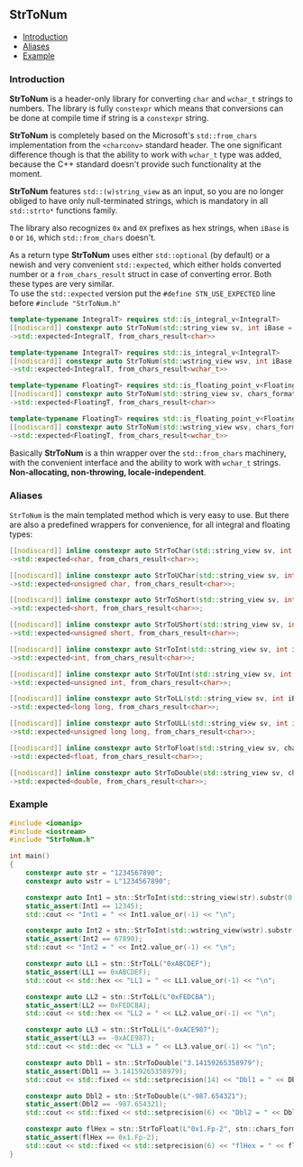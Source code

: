 ## StrToNum
* [Introduction](#introduction)
* [Aliases](#aliases)
* [Example](#example)

### Introduction
**StrToNum** is a header-only library for converting `char` and `wchar_t` strings to numbers. The library is fully `constexpr` which means that conversions can be done at compile time if string is a `constexpr` string.

**StrToNum** is completely based on the Microsoft's `std::from_chars` implementation from the `<charconv>` standard header. The one significant difference though is that the ability to work with `wchar_t` type was added, because the C++ standard doesn't provide such functionality at the moment.  

**StrToNum** features `std::(w)string_view` as an input, so you are no longer obliged to have only null-terminated strings, which is mandatory in all `std::strto*` functions family.  

The library also recognizes `0x` and `0X` prefixes as hex strings, when `iBase` is `0` or `16`, which `std::from_chars` doesn't.

As a return type **StrToNum** uses either `std::optional` (by default) or a newish and very convenient `std::expected`, which either holds converted number or a `from_chars_result` struct in case of converting error. Both these types are very similar.  
To use the `std::expected` version put the `#define STN_USE_EXPECTED` line before `#include "StrToNum.h"`

```cpp
template<typename IntegralT> requires std::is_integral_v<IntegralT>
[[nodiscard]] constexpr auto StrToNum(std::string_view sv, int iBase = 0)noexcept
->std::expected<IntegralT, from_chars_result<char>>
```
```cpp
template<typename IntegralT> requires std::is_integral_v<IntegralT>
[[nodiscard]] constexpr auto StrToNum(std::wstring_view wsv, int iBase = 0)noexcept
->std::expected<IntegralT, from_chars_result<wchar_t>>
```
```cpp
template<typename FloatingT> requires std::is_floating_point_v<FloatingT>
[[nodiscard]] constexpr auto StrToNum(std::string_view sv, chars_format fmt = chars_format::general)noexcept
->std::expected<FloatingT, from_chars_result<char>>
```
```cpp
template<typename FloatingT> requires std::is_floating_point_v<FloatingT>
[[nodiscard]] constexpr auto StrToNum(std::wstring_view wsv, chars_format fmt = chars_format::general)noexcept
->std::expected<FloatingT, from_chars_result<wchar_t>>
```

Basically **StrToNum** is a thin wrapper over the `std::from_chars` machinery, with the convenient interface and the ability to work with `wchar_t` strings. **Non-allocating, non-throwing, locale-independent**.

### Aliases
`StrToNum` is the main templated method which is very easy to use. But there are also a predefined wrappers for convenience, for all integral and floating types:
```cpp
[[nodiscard]] inline constexpr auto StrToChar(std::string_view sv, int iBase = 0)noexcept
->std::expected<char, from_chars_result<char>>;
```
```cpp		
[[nodiscard]] inline constexpr auto StrToUChar(std::string_view sv, int iBase = 0)noexcept
->std::expected<unsigned char, from_chars_result<char>>;
```
```cpp		
[[nodiscard]] inline constexpr auto StrToShort(std::string_view sv, int iBase = 0)noexcept
->std::expected<short, from_chars_result<char>>;
```
```cpp		
[[nodiscard]] inline constexpr auto StrToUShort(std::string_view sv, int iBase = 0)noexcept
->std::expected<unsigned short, from_chars_result<char>>;
```
```cpp
[[nodiscard]] inline constexpr auto StrToInt(std::string_view sv, int iBase = 0)noexcept
->std::expected<int, from_chars_result<char>>;
```
```cpp
[[nodiscard]] inline constexpr auto StrToUInt(std::string_view sv, int iBase = 0)noexcept
->std::expected<unsigned int, from_chars_result<char>>;
```
```cpp
[[nodiscard]] inline constexpr auto StrToLL(std::string_view sv, int iBase = 0)noexcept
->std::expected<long long, from_chars_result<char>>;
```
```cpp
[[nodiscard]] inline constexpr auto StrToULL(std::string_view sv, int iBase = 0)noexcept
->std::expected<unsigned long long, from_chars_result<char>>;
```
```cpp
[[nodiscard]] inline constexpr auto StrToFloat(std::string_view sv, chars_format fmt = chars_format::general)noexcept
->std::expected<float, from_chars_result<char>>;
```
```cpp
[[nodiscard]] inline constexpr auto StrToDouble(std::string_view sv, chars_format fmt = chars_format::general)noexcept
->std::expected<double, from_chars_result<char>>;
```

### Example
```cpp
#include <iomanip>
#include <iostream>
#include "StrToNum.h"

int main()
{
    constexpr auto str = "1234567890";
    constexpr auto wstr = L"1234567890";

    constexpr auto Int1 = stn::StrToInt(std::string_view(str).substr(0, 5));
    static_assert(Int1 == 12345);
    std::cout << "Int1 = " << Int1.value_or(-1) << "\n";

    constexpr auto Int2 = stn::StrToInt(std::wstring_view(wstr).substr(5));
    static_assert(Int2 == 67890);
    std::cout << "Int2 = " << Int2.value_or(-1) << "\n";

    constexpr auto LL1 = stn::StrToLL("0xABCDEF");
    static_assert(LL1 == 0xABCDEF);
    std::cout << std::hex << "LL1 = " << LL1.value_or(-1) << "\n";

    constexpr auto LL2 = stn::StrToLL(L"0xFEDCBA");
    static_assert(LL2 == 0xFEDCBA);
    std::cout << std::hex << "LL2 = " << LL2.value_or(-1) << "\n";

    constexpr auto LL3 = stn::StrToLL(L"-0xACE987");
    static_assert(LL3 == -0xACE987);
    std::cout << std::dec << "LL3 = " << LL3.value_or(-1) << "\n";

    constexpr auto Dbl1 = stn::StrToDouble("3.14159265358979");
    static_assert(Dbl1 == 3.14159265358979);
    std::cout << std::fixed << std::setprecision(14) << "Dbl1 = " << Dbl1.value_or(-1.) << "\n";

    constexpr auto Dbl2 = stn::StrToDouble(L"-987.654321");
    static_assert(Dbl2 == -987.654321);
    std::cout << std::fixed << std::setprecision(6) << "Dbl2 = " << Dbl2.value_or(-1.) << "\n";

    constexpr auto flHex = stn::StrToFloat(L"0x1.Fp-2", stn::chars_format::hex);
    static_assert(flHex == 0x1.Fp-2);
    std::cout << std::fixed << std::setprecision(6) << "flHex = " << flHex.value_or(-1.) << "\n";
}
```
